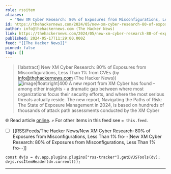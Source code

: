 ```yaml
---
role: rssitem
aliases:
  - "New XM Cyber Research: 80% of Exposures from Misconfigurations, Less Than 1% from CVEs"
id: https://thehackernews.com/2024/05/new-xm-cyber-research-80-of-exposures.html
author: info@thehackernews.com (The Hacker News)
link: https://thehackernews.com/2024/05/new-xm-cyber-research-80-of-exposures.html
published: 2024-05-17T11:29:00.000Z
feed: "[[The Hacker News]]"
pinned: false
tags: []
---
```


> [!abstract] New XM Cyber Research: 80% of Exposures from Misconfigurations, Less Than 1% from CVEs (by info@thehackernews.com (The Hacker News))
> ![image|float:right|400](https://blogger.googleusercontent.com/img/b/R29vZ2xl/AVvXsEgyW5tQUIjpctocrlvWbnUcdnROq7YRBoKp5VQEfa97lFMq6oPX_VN0u_eDInWPMdG2cCEcZgH9L8c0MjYSQoGHpGE1pTPos0ihhtK1IuZIYz7X7go2EOMELR9ch2bTiYMY0ffMQ28jSrkM-xv7KmHgbUTyppDuM_xywMtAR6ZyT5UkT8eR3po0JIXTSeo/s1600/main.png) A new report from XM Cyber has found – among other insights - a dramatic gap between where most organizations focus their security efforts, and where the most serious threats actually reside. The new report, Navigating the Paths of Risk: The State of Exposure Management in 2024, is based on hundreds of thousands of attack path assessments conducted by the XM Cyber

🌐 Read article [online](https://thehackernews.com/2024/05/new-xm-cyber-research-80-of-exposures.html). ⤴ For other items in this feed see `= this.feed`.

- [ ] [[RSS/Feeds/The Hacker News/New XM Cyber Research꞉ 80% of Exposures from Misconfigurations, Less Than 1% fro⋯|New XM Cyber Research꞉ 80% of Exposures from Misconfigurations, Less Than 1% fro⋯]]

~~~dataviewjs
const dvjs = dv.app.plugins.plugins["rss-tracker"].getDVJSTools(dv);
dvjs.rssItemHeader(dv.current());
~~~

- - -


